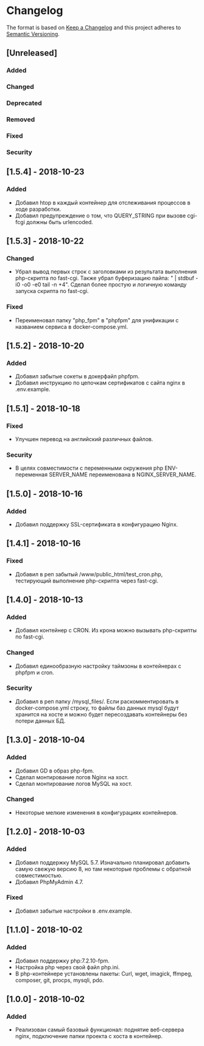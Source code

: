 # Changelog
The format is based on [Keep a Changelog](http://keepachangelog.com/en/1.0.0/)
and this project adheres to [Semantic Versioning](http://semver.org/spec/v2.0.0.html).

## [Unreleased]
### Added
### Changed
### Deprecated
### Removed
### Fixed
### Security


## [1.5.4] - 2018-10-23
### Added
- Добавил htop в каждый контейнер для отслеживания процессов в ходе разработки.
- Добавил предупреждение о том, что QUERY_STRING при вызове cgi-fcgi должны быть urlencoded.

## [1.5.3] - 2018-10-22
### Changed
- Убрал вывод первых строк с заголовками из результата выполнения php-скрипта по fast-cgi. Также убрал буферизацию пайпа: " | stdbuf -i0 -o0 -e0 tail -n +4". Сделал более простую и логичную команду запуска скрипта по fast-cgi.
### Fixed
- Переименовал папку "php_fpm" в "phpfpm" для унификации с названием сервиса в docker-compose.yml.

## [1.5.2] - 2018-10-20
### Added
- Добавил забытые сокеты в докерфайл phpfpm.
- Добавил инструкцию по цепочкам сертификатов с сайта nginx в .env.example.

## [1.5.1] - 2018-10-18
### Fixed
- Улучшен перевод на английский различных файлов.
### Security
- В целях совместимости с переменными окружения php ENV-переменная SERVER_NAME переименована в NGINX_SERVER_NAME.

## [1.5.0] - 2018-10-16
### Added
- Добавил поддержку SSL-сертификата в конфигурацию Nginx.

## [1.4.1] - 2018-10-16
### Fixed
- Добавил в реп забытый /www/public_html/test_cron.php, тестирующий выполнение php-скрипта через fast-cgi.

## [1.4.0] - 2018-10-13
### Added
- Добавил контейнер с CRON. Из крона можно вызывать php-скрипты по fast-cgi.
### Changed
- Добавил единообразную настройку таймзоны в контейнерах с phpfpm и cron.
### Security
- Добавил в реп папку /mysql_files/. Если раскомментировать в docker-compose.yml строку, то файлы баз данных mysql будут хранится на хосте и можно будет пересоздавать контейнеры без потери данных БД.

## [1.3.0] - 2018-10-04
### Added
- Добавил GD в образ php-fpm.
- Сделал монтирование логов Nginx на хост.
- Сделал монтирование логов MySQL на хост.
### Changed
- Некоторые мелкие изменения в конфигурациях контейнеров.

## [1.2.0] - 2018-10-03
### Added
- Добавил поддержку MySQL 5.7. Изначально планировал добавить самую свежую версию 8, но там некоторые проблемы с обратной совместимостью.
- Добавил PhpMyAdmin 4.7.
### Fixed
- Добавил забытые настройки в .env.example.

## [1.1.0] - 2018-10-02
### Added
- Добавил поддержку php:7.2.10-fpm.
- Настройка php через свой файл php.ini.
- В php-контейнере установлены пакеты: Curl, wget, imagick, ffmpeg, composer, git, procps, mysqli, pdo.


## [1.0.0] - 2018-10-02
### Added
- Реализован самый базовый функционал: поднятие веб-сервера nginx, подключение папки проекта с хоста в контейнер.
